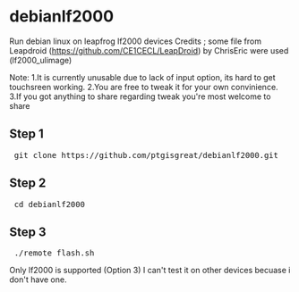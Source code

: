 # debianlf2000
Run debian linux on leapfrog lf2000 devices
Credits ; some file from Leapdroid (https://github.com/CE1CECL/LeapDroid) by ChrisEric were used (lf2000_ulimage)

Note: 1.It is currently unusable due to lack of input option, its hard to get touchsreen working. 
      2.You are free to tweak it for your own convinience.
      3.If you got anything to share regarding tweak you're most welcome to share

## Step 1
<pre> git clone https://github.com/ptgisgreat/debianlf2000.git </pre>

## Step 2
<pre> cd debianlf2000 </pre>

## Step 3
<pre> ./remote_flash.sh </pre>

Only lf2000 is supported (Option 3)
I can't test it on other devices becuase i don't have one.



